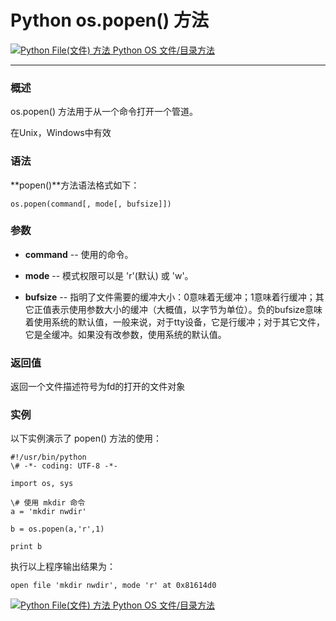 Python os.popen() 方法
====================

 [![Python File(文件) 方法](../images/up.gif) Python OS 文件/目录方法](os-file-methods.html)

* * *

### 概述

os.popen() 方法用于从一个命令打开一个管道。

在Unix，Windows中有效

### 语法

**popen()**方法语法格式如下：
```
os.popen(command[, mode[, bufsize]])
```
### 参数

*   **command** \-\- 使用的命令。
    
*   **mode** \-\- 模式权限可以是 'r'(默认) 或 'w'。
    
*   **bufsize** \-\- 指明了文件需要的缓冲大小：0意味着无缓冲；1意味着行缓冲；其它正值表示使用参数大小的缓冲（大概值，以字节为单位）。负的bufsize意味着使用系统的默认值，一般来说，对于tty设备，它是行缓冲；对于其它文件，它是全缓冲。如果没有改参数，使用系统的默认值。
    

### 返回值

返回一个文件描述符号为fd的打开的文件对象

### 实例

以下实例演示了 popen() 方法的使用：
```
#!/usr/bin/python
\# -*- coding: UTF-8 -*-

import os, sys

\# 使用 mkdir 命令
a = 'mkdir nwdir'

b = os.popen(a,'r',1)

print b
```
执行以上程序输出结果为：
```
open file 'mkdir nwdir', mode 'r' at 0x81614d0
```
 [![Python File(文件) 方法](../images/up.gif) Python OS 文件/目录方法](os-file-methods.html)